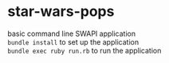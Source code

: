 # star-wars-pops
basic command line SWAPI application <br />
```bundle install``` to set up the application <br />
```bundle exec ruby run.rb``` to run the application
